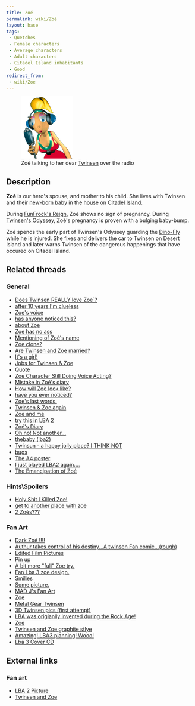 ```yaml
---
title: Zoé
permalink: wiki/Zoé
layout: base
tags:
 - Quetches
 - Female characters
 - Average characters
 - Adult characters
 - Citadel Island inhabitants
 - Good
redirect_from:
 - wiki/Zoe
---
```


<figure>
<img src="assets/lba2/_characters/zoe_mike.gif"
title="Zoé talking to her dear Twinsen over the radio" width="138" />
<figcaption>Zoé talking to her dear <a href="Twinsen"
title="wikilink">Twinsen</a> over the radio</figcaption>
</figure>

## Description

**Zoé** is our hero's spouse, and mother to his child. She lives with
Twinsen and their [new-born baby](Arthur "wikilink") in the
[house](Twinsen's_house "wikilink") on [Citadel
Island](Citadel_Island "wikilink").

During [FunFrock's Reign](FunFrock's_Reign "wikilink"), Zoé shows no
sign of pregnancy. During [Twinsen's
Odyssey](Twinsen's_Odyssey "wikilink"), Zoé's pregnancy is proven with a
bulging baby-bump.

Zoé spends the early part of Twinsen's Odyssey guarding the
[Dino-Fly](Dino-Fly "wikilink") while he is injured. She fixes and
delivers the car to Twinsen on Desert Island and later warns Twinsen of
the dangerous happenings that have occured on Citadel Island.

## Related threads

### General

- [Does Twinsen REALLY love
  Zoe\`?](https://forum.magicball.net/showthread.php?t=10898)
- [after 10 years I'm
  clueless](https://forum.magicball.net/showthread.php?t=10677)
- [Zoe's voice](https://forum.magicball.net/showthread.php?t=10684)
- [has anyone noticed
  this?](https://forum.magicball.net/showthread.php?t=10497)
- [about Zoe](https://forum.magicball.net/showthread.php?t=3408)
- [Zoe has no ass](https://forum.magicball.net/showthread.php?t=9384)
- [Mentioning of Zoé's
  name](https://forum.magicball.net/showthread.php?t=9156)
- [Zoe clone?](https://forum.magicball.net/showthread.php?t=8927)
- [Are Twinsen and Zoe
  married?](https://forum.magicball.net/showthread.php?t=8432)
- [It's a girl!](https://forum.magicball.net/showthread.php?t=8262)
- [Jobs for Twinsen &
  Zoe](https://forum.magicball.net/showthread.php?t=7924)
- [Quote](https://forum.magicball.net/showthread.php?t=7402)
- [Zoe Character Still Doing Voice
  Acting?](https://forum.magicball.net/showthread.php?t=6423)
- [Mistake in Zoé's
  diary](https://forum.magicball.net/showthread.php?t=6433)
- [How will Zoè look
  like?](https://forum.magicball.net/showthread.php?t=6361)
- [have you ever
  noticed?](https://forum.magicball.net/showthread.php?t=6195)
- [Zoe's last words.](https://forum.magicball.net/showthread.php?t=1364)
- [Twinsen & Zoe
  again](https://forum.magicball.net/showthread.php?t=5184)
- [Zoe and me](https://forum.magicball.net/showthread.php?t=3811)
- [try this in LBA 2](https://forum.magicball.net/showthread.php?t=3647)
- [Zoé's Diary](https://forum.magicball.net/showthread.php?t=2325)
- [Oh no! Not
  another...](https://forum.magicball.net/showthread.php?t=2109)
- [thebaby (lba2)](https://forum.magicball.net/showthread.php?t=1965)
- [Twinsun - a happy jolly place? I THINK
  NOT](https://forum.magicball.net/showthread.php?t=155)
- [bugs](https://forum.magicball.net/showthread.php?t=1756)
- [The A4 poster](https://forum.magicball.net/showthread.php?t=1279)
- [I just played LBA2
  again....](https://forum.magicball.net/showthread.php?t=530)
- [The Emancipation of
  Zoé](https://forum.magicball.net/showthread.php?t=288)

### Hints\Spoilers

- [Holy Shit I Killed
  Zoe!](https://forum.magicball.net/showthread.php?t=9694)
- [get to another place with
  zoe](https://forum.magicball.net/showthread.php?t=7701)
- [2 Zoès???](https://forum.magicball.net/showthread.php?t=11885)

### Fan Art

- [Dark Zoé !!!!](https://forum.magicball.net/showthread.php?t=11581)
- [Authur takes control of his destiny...A twinsen Fan
  comic...(rough)](https://forum.magicball.net/showthread.php?t=10941)
- [Edited Film
  Pictures](http://forum.magicball.net/showthread.php?p=76367#post76367)
- [Pin up](https://forum.magicball.net/showthread.php?t=10865)
- [A bit more "full" Zoe
  try.](https://forum.magicball.net/showthread.php?t=10857)
- [Fan Lba 3 zoe
  design.](https://forum.magicball.net/showthread.php?t=10813)
- [Smilies](https://forum.magicball.net/showthread.php?t=10774)
- [Some picture.](https://forum.magicball.net/showthread.php?t=10763)
- [MAD J's Fan
  Art](http://forum.magicball.net/showthread.php?p=261759#post261759)
- [Zoe](https://forum.magicball.net/showthread.php?t=9829)
- [Metal Gear
  Twinsen](http://forum.magicball.net/showthread.php?p=75498#post75498)
- [3D Twinsen pics (first
  attempt)](http://forum.magicball.net/showthread.php?p=230748#post230748)
- [LBA was origianlly invented during the Rock
  Age!](https://forum.magicball.net/showthread.php?t=8393)
- [Zoe](http://forum.magicball.net/showthread.php?p=34221#post34221)
- [Twinsen and Zoe graphite
  stlye](https://forum.magicball.net/showthread.php?t=4495)
- [Amazing! LBA3 planning!
  Wooo!](http://forum.magicball.net/showthread.php?p=87488#post87488)
- [Lba 3 Cover CD](https://forum.magicball.net/showthread.php?t=3229)

## External links

### Fan art

- [LBA 2 Picture](http://www.deviantart.com/view/12986693/)
- [Twinsen and Zoe](http://www.deviantart.com/view/1047280/)
